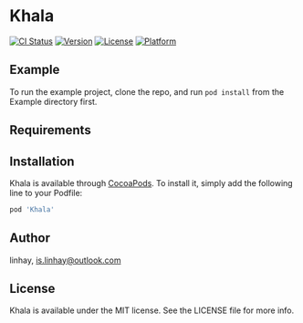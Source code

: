 # Khala

[![CI Status](https://img.shields.io/travis/linhay/Khala.svg?style=flat)](https://travis-ci.org/linhay/Khala)
[![Version](https://img.shields.io/cocoapods/v/Khala.svg?style=flat)](https://cocoapods.org/pods/Khala)
[![License](https://img.shields.io/cocoapods/l/Khala.svg?style=flat)](https://cocoapods.org/pods/Khala)
[![Platform](https://img.shields.io/cocoapods/p/Khala.svg?style=flat)](https://cocoapods.org/pods/Khala)

## Example

To run the example project, clone the repo, and run `pod install` from the Example directory first.

## Requirements

## Installation

Khala is available through [CocoaPods](https://cocoapods.org). To install
it, simply add the following line to your Podfile:

```ruby
pod 'Khala'
```

## Author

linhay, is.linhay@outlook.com

## License

Khala is available under the MIT license. See the LICENSE file for more info.

